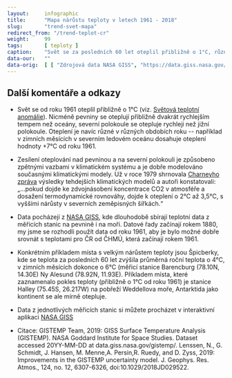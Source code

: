 ```yaml
---
layout:     infographic
title:      "Mapa nárůstu teploty v letech 1961 - 2018"
slug:       "trend-svet-mapa"
redirect_from: "/trend-teplot-cr"
weight:     99
tags:       [ teploty ]
caption:    "Svět se za posledních 60 let oteplil přibližně o 1°C, různá místa se ale oteplují různou rychlostí. Zatímco pro většinu oceánů nepřesáhlo oteplení 0,5°C, většina pevniny se otepluje rychleji. K největšímu oteplení, které a posledních 60 let přesáhlo 4°C, dochází v Severním ledovém oceánu."
data-our:   ""
data-orig:	[ [ "Zdrojová data NASA GISS", "https://data.giss.nasa.gov/gistemp/maps/index_v4.html" ] ]
---
```


## Další komentáře a odkazy

* Svět se od roku 1961 oteplil přibližně o 1°C (viz. [Světová teplotní anomálie](https://faktaoklimatu.cz/infografiky/vyvoj-teplotni-anomalie)). Nicméně  pevniny se oteplují přibližně dvakrát rychlejším tempem než oceány, severní polokoule se otepluje rychleji než jižní polokoule. Oteplení je navíc různé v různých obdobích roku -- například v zimních měsících v severním ledovém oceánu dosahuje oteplení hodnoty +7°C od roku 1961.

* Zesílení oteplování nad pevninou a na severní polokouli je způsobeno zpětnými vazbami v klimatickém systému a je dobře modelováno současnými klimatickými modely. Už v roce 1979 shrnovala [Charneyho zpráva](https://faktaoklimatu.cz/studie/1979_charneyho-zprava) výsledky tehdejších klimatických modelů a autoři konstatovali: „…pokud dojde ke zdvojnásobení koncentrace CO2 v atmosféře a dosažení termodynamické rovnováhy, dojde k oteplení o 2°C až 3,5°C, s vyššími nárůsty v severních zeměpisných šířkách.“

* Data pocházejí z [NASA GISS](https://data.giss.nasa.gov/gistemp/), kde dlouhodobě sbírají teplotní data z měřicích stanic na pevnině i na moři. Datové řady začínají rokem 1880, my jsme se rozhodli použít data od roku 1961, aby je bylo možné dobře srovnát s teplotami pro ČR od ČHMÚ, která začínají rokem 1961.   

* Konkrétním příkladem místa s velkým nárůstem teploty jsou Špicberky, kde se teplota za posledních 60 let zvýšila průměrná roční teplota o 4°C, v zimních měsících dokonce o 6°C (měřicí stanice Barencburg (78.10N, 14.30E) Ny Alesund (78.92N, 11.93E). Příkladem místa, které zaznamenalo pokles teploty  (přibližně o 1°C od roku 1961) je stanice Halley (75.45S, 26.217W) na pobřeží Weddellova moře, Antarktida jako kontinent se ale mírně otepluje. 

* Data z jednotlivých měřicích stanic si můžete procházet v interaktivní aplikaci [NASA GISS](https://data.giss.nasa.gov/gistemp/station_data_v4_globe/)

* Citace: GISTEMP Team, 2019: GISS Surface Temperature Analysis (GISTEMP). NASA Goddard Institute for Space Studies. Dataset accessed 20YY-MM-DD at data.giss.nasa.gov/gistemp/.
Lenssen, N., G. Schmidt, J. Hansen, M. Menne,A. Persin,R. Ruedy, and D. Zyss, 2019: Improvements in the GISTEMP uncertainty model. J. Geophys. Res. Atmos., 124, no. 12, 6307-6326, doi:10.1029/2018JD029522.
